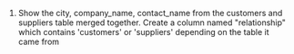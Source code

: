 1. Show the city, company_name, contact_name from the customers and suppliers table merged together. Create a column named "relationship" which contains 'customers' or 'suppliers' depending on the table it came from
